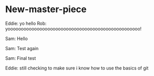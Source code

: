 # New-master-piece
Eddie: yo hello
Rob: yoooooooooooooooooooooooooooooooooooooooooooooooooo!

Sam: Hello

Sam: Test again

Sam: Final test

Eddie: still checking to make sure i know how to use the basics of git
